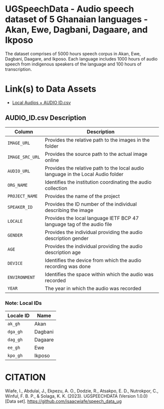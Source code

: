 # UGSpeechData - Audio speech dataset of 5 Ghanaian languages - Akan, Ewe, Dagbani, Dagaare, and Ikposo
The dataset comprises of 5000 hours speech corpus in Akan, Ewe, Dagbani, Daagare, and Ikposo. Each language includes 1000 hours of audio speech from indigenous speakers of the language and 100 hours of transcription. 


# Link(s) to Data Assets 
<!--- + [Transcribed Audio Samples](https://ugedugh-my.sharepoint.com/:f:/g/personal/speechdata_ug_edu_gh/Ejb6UHk-E7VOlvccvCWel44BhcSvTnEDh3FBGNtlZBy8kA?e=bLaHaF) --->

<!---* [Images](https://www.dropbox.com/scl/fo/2q6lvqtn4qm0w6t0iyxm0/h?rlkey=uz9l13khtdhdouvcca7nba5qi&dl=0](https://www.dropbox.com/scl/fo/2q6lvqtn4qm0w6t0iyxm0/h?rlkey=uz9l13khtdhdouvcca7nba5qi&dl=0)) --->

*   [Local Audios + AUDIO ID.csv](https://www.dropbox.com/scl/fo/e9bha9glyvk2mu5fo7f3h/h?rlkey=kzm1mnx8bj6qgicpaxojz1npa&dl=0)

  <!---  [Transcriptions](https://www.dropbox.com/scl/fo/qouaom0adtkaux7u7c5gr/h?rlkey=8vy27eb2u9dhrsrh7bzbtq6zc&dl=0) --->


<h2>AUDIO_ID.csv Description</h2>

<table>
  <thead>
    <tr>
      <th>Column</th>
      <th>Description</th>
    </tr>
  </thead>
  <tbody>
    <tr>
      <td><code>IMAGE_URL</code></td>
      <td>Provides the relative path to the images in the folder</td>
    </tr>
    <tr>
      <td><code>IMAGE_SRC_URL</code></td>
      <td>Provides the source path to the actual image online</td>
    </tr>
    <tr>
      <td><code>AUDIO_URL</code></td>
      <td>Provides the relative path to the local audio language in the Local Audio folder</td>
    </tr>
    <tr>
      <td><code>ORG_NAME</code></td>
      <td>Identifies the institution coordinating the audio collection</td>
    </tr>
    <tr>
      <td><code>PROJECT_NAME</code></td>
      <td>Provides the name of the project</td>
    </tr>
    <tr>
      <td><code>SPEAKER_ID</code></td>
      <td>Provides the ID number of the individual describing the image</td>
    </tr>
    <tr>
      <td><code>LOCALE</code></td>
      <td>Provides the local language IETF BCP 47 language tag of the audio file</td>
    </tr>
    <tr>
      <td><code>GENDER</code></td>
      <td>Provides the individual providing the audio description gender</td>
    </tr>
    <tr>
      <td><code>AGE</code></td>
      <td>Provides the individual providing the audio description age</td>
    </tr>
    <tr>
      <td><code>DEVICE</code></td>
      <td>Identifies the device from which the audio recording was done</td>
    </tr>
    <tr>
      <td><code>ENVIRONMENT</code></td>
      <td>Identifies the space within which the audio was recorded</td>
    </tr>
    <tr>
      <td><code>YEAR</code></td>
      <td>The year in which the audio was recorded</td>
    </tr>
  </tbody>
</table>

<h3>Note: Local IDs</h3>

<table>
  <thead>
    <tr>
      <th>Locale ID</th>
      <th>Name</th>
    </tr>
  </thead>
  <tbody>
    <tr>
      <td><code>ak_gh</code></td>
      <td>Akan</td>
    </tr>
    <tr>
      <td><code>dga_gh</code></td>
      <td>Dagbani</td>
    </tr>
    <tr>
      <td><code>dag_gh</code></td>
      <td>Dagaare</td>
    </tr>
    <tr>
      <td><code>ee_gh</code></td>
      <td>Ewe</td>
    </tr>
    <tr>
      <td><code>kpo_gh</code></td>
      <td>Ikposo</td>
    </tr>
  </tbody>
</table>



# CITATION
Wiafe, I., Abdulai, J., Ekpezu, A. O., Dodzie, R., Atsakpo, E. D., Nutrokpor, C., Winful, F. B. P., & Solaga, K. K. (2023). UGSPEECHDATA (Version 1.0.0) [Data set]. https://github.com/isaacwiafe/speech_data_ug
